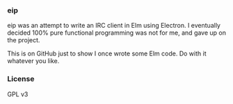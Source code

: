 ### eip

eip was an attempt to write an IRC client in Elm using Electron. I eventually
decided 100% pure functional programming was not for me, and gave up on the
project.

This is on GitHub just to show I once wrote some Elm code. Do with it whatever
you like.

### License

GPL v3
